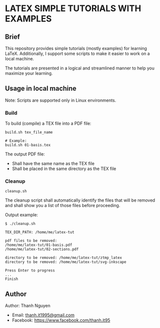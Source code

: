 # LATEX SIMPLE TUTORIALS WITH EXAMPLES

## Brief

This repository provides simple tutorials (mostly examples) for learning LaTeX. Additionally, I support some scripts to make it easier to work on a local machine.

The tutorials are presented in a logical and streamlined manner to help you maximize your learning.

## Usage in local machine

Note: Scripts are supported only in Linux environments.

### Build

To build (compile) a TEX file into a PDF file:

```shell
build.sh tex_file_name

# Example:
build.sh 01-basis.tex
```

The output PDF file:

- Shall have the same name as the TEX file
- Shall be placed in the same directory as the TEX file

### Cleanup

```shell
cleanup.sh
```

The cleanup script shall automatically identify the files that will be removed and shall show you a list of those files before proceeding.

Output example:

```text
$ ./cleanup.sh

TEX_DIR_PATH: /home/me/latex-tut

pdf files to be removed:
/home/me/latex-tut/01-basis.pdf
/home/me/latex-tut/02-sections.pdf

directory to be removed: /home/me/latex-tut/ztmp_latex
directory to be removed: /home/me/latex-tut/svg-inkscape

Press Enter to progress
...
Finish
```

## Author

Author: Thanh Nguyen

- Email: thanh.it1995@gmail.com
- Facebook: <https://www.facebook.com/thanh.it95>
